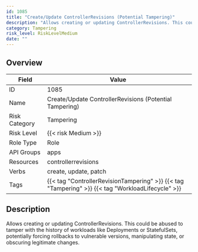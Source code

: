 ```yaml
---
id: 1085
title: "Create/Update ControllerRevisions (Potential Tampering)"
description: "Allows creating or updating ControllerRevisions. This could be abused to tamper with the history of workloads like Deployments or StatefulSets, potentially forcing rollbacks to vulnerable versions, manipulating state, or obscuring legitimate changes."
category: Tampering
risk_level: RiskLevelMedium
date: ""
---
```


## Overview

| Field         | Value                                                                                             |
| ------------- | ------------------------------------------------------------------------------------------------- |
| ID            | 1085                                                                                              |
| Name          | Create/Update ControllerRevisions (Potential Tampering)                                           |
| Risk Category | Tampering                                                                                         |
| Risk Level    | {{< risk Medium >}}                                                                               |
| Role Type     | Role                                                                                              |
| API Groups    | apps                                                                                              |
| Resources     | controllerrevisions                                                                               |
| Verbs         | create, update, patch                                                                             |
| Tags          | {{< tag "ControllerRevisionTampering" >}} {{< tag "Tampering" >}} {{< tag "WorkloadLifecycle" >}} |

## Description

Allows creating or updating ControllerRevisions. This could be abused to tamper with the history of workloads like Deployments or StatefulSets, potentially forcing rollbacks to vulnerable versions, manipulating state, or obscuring legitimate changes.
